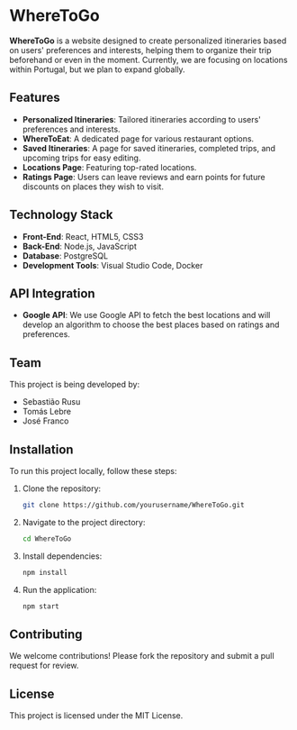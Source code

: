# WhereToGo

**WhereToGo** is a website designed to create personalized itineraries based on users' preferences and interests, helping them to organize their trip beforehand or even in the moment. Currently, we are focusing on locations within Portugal, but we plan to expand globally.

## Features

- **Personalized Itineraries**: Tailored itineraries according to users' preferences and interests.
- **WhereToEat**: A dedicated page for various restaurant options.
- **Saved Itineraries**: A page for saved itineraries, completed trips, and upcoming trips for easy editing.
- **Locations Page**: Featuring top-rated locations.
- **Ratings Page**: Users can leave reviews and earn points for future discounts on places they wish to visit.

## Technology Stack

- **Front-End**: React, HTML5, CSS3
- **Back-End**: Node.js, JavaScript
- **Database**: PostgreSQL
- **Development Tools**: Visual Studio Code, Docker

## API Integration

- **Google API**: We use Google API to fetch the best locations and will develop an algorithm to choose the best places based on ratings and preferences.

## Team

This project is being developed by:
- Sebastião Rusu
- Tomás Lebre
- José Franco

## Installation

To run this project locally, follow these steps:

1. Clone the repository:
    ```sh
    git clone https://github.com/yourusername/WhereToGo.git
    ```

2. Navigate to the project directory:
    ```sh
    cd WhereToGo
    ```

3. Install dependencies:
    ```sh
    npm install
    ```

4. Run the application:
    ```sh
    npm start
    ```

## Contributing

We welcome contributions! Please fork the repository and submit a pull request for review.

## License

This project is licensed under the MIT License.
